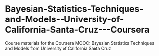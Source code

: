 # Bayesian-Statistics-Techniques-and-Models--University-of-California-Santa-Cruz---Coursera
Course materials for the Coursera MOOC: Bayesian Statistics Techniques and Models from University of California Santa Cruz
